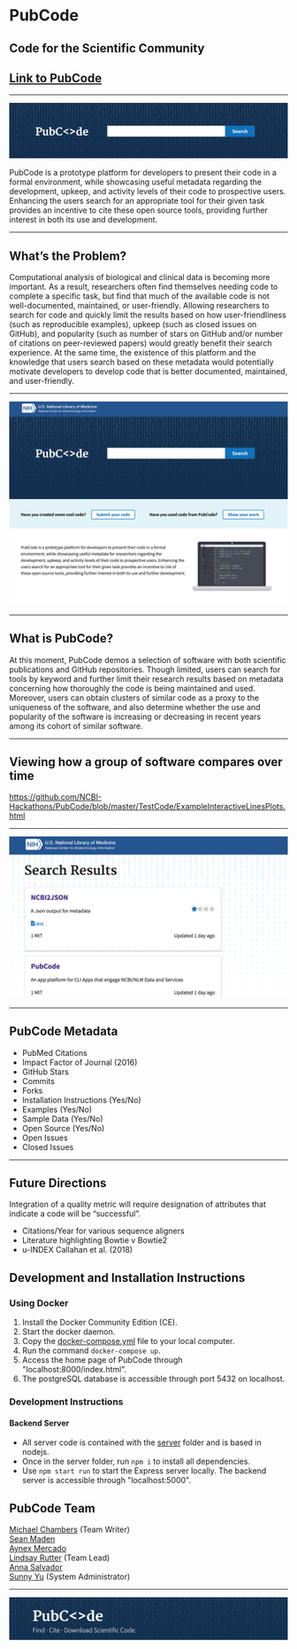 # PubCode
## Code for the Scientific Community

## [Link to PubCode](site.link)
---  

[<img src="img/pubcode-search.png">](site.link)

PubCode is a prototype platform for developers to present their code in a formal environment, while showcasing useful metadata regarding the development, upkeep, and activity levels of their code to prospective users.  Enhancing the users search for an appropriate tool for their given task provides an incentive to cite these open source tools, providing further interest in both its use and development.  

---

## What’s the Problem?  
Computational analysis of biological and clinical data is becoming more important. As a result, researchers often find themselves needing code to complete a specific task, but find that much of the available code is not well-documented, maintained, or user-friendly. Allowing researchers to search for code and quickly limit the results based on how user-friendliness (such as reproducible examples), upkeep (such as closed issues on GitHub), and popularity (such as number of stars on GitHub and/or number of citations on peer-reviewed papers) would greatly benefit their search experience. At the same time, the existence of this platform and the knowledge that users search based on these metadata would potentially motivate developers to develop code that is better documented, maintained, and user-friendly.

---

[<img src="img/pubcode-home.png">](site.link)

---

## What is PubCode?
At this moment, PubCode demos a selection of software with both scientific publications and GitHub repositories.  Though limited, users can search for tools by keyword and further limit their research results based on metadata concerning how thoroughly the code is being maintained and used. Moreover, users can obtain clusters of similar code as a proxy to the uniqueness of the software, and also determine whether the use and popularity of the software is increasing or decreasing in recent years among its cohort of similar software.  

---

## Viewing how a group of software compares over time

https://github.com/NCBI-Hackathons/PubCode/blob/master/TestCode/ExampleInteractiveLinesPlots.html

---

[<img src="img/pubcode-results.png">](site.link)

---

## PubCode Metadata
- PubMed Citations
- Impact Factor of Journal (2016)
- GitHub Stars
- Commits
- Forks
- Installation Instructions (Yes/No)
- Examples (Yes/No)
- Sample Data (Yes/No)
- Open Source (Yes/No)
- Open Issues
- Closed Issues

---
## Future Directions
Integration of a quality metric will require designation of attributes that indicate a code will be “successful”.
- Citations/Year for various sequence aligners
- Literature highlighting Bowtie v Bowtie2
- u-INDEX Callahan et al. (2018)

## Development and Installation Instructions

### Using Docker
1. Install the Docker Community Edition (CE).
2. Start the docker daemon.
3. Copy the [docker-compose.yml](docker-compose.yml) file to your local computer.
4. Run the command `docker-compose up`.
5. Access the home page of PubCode through "localhost:8000/index.html".
6. The postgreSQL database is accessible through port 5432 on localhost.

### Development Instructions
#### Backend Server
- All server code is contained with the [server](server) folder and is based in nodejs.
- Once in the server folder, run `npm i` to install all dependencies.
- Use `npm start run` to start the Express server locally. The backend server is accessible through "localhost:5000".

## PubCode Team  
[Michael Chambers](https://github.com/greenkidneybean) (Team Writer)  
[Sean Maden](https://github.com/metamaden)  
[Aynex Mercado](https://github.com/aynexm)  
[Lindsay Rutter](https://github.com/lrutter) (Team Lead)  
[Anna Salvador](https://github.com/annacsalvador)  
[Sunny Yu](https://github.com/sunnielyu) (System Administrator)  

---

![banner](img/pubcode-banner.png)
